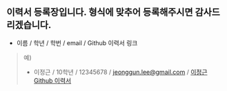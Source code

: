 ## 이력서 등록장입니다. 형식에 맞추어 등록해주시면 감사드리겠습니다.

  - 이름 / 학년 / 학번 / email / Github 이력서 링크
  
>예)
>
>  - 이정근 / 10학년 / 12345678 / jeonggun.lee@gmail.com / [이정근 Github 이력서](https://github.com/jeonggunlee/jeonggunlee.github.io)





